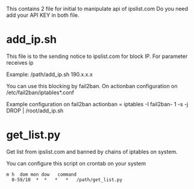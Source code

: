 This contains 2 file for initial to manipulate api of ipslist.com
Do you need add your API KEY in both file.


add_ip.sh
=========
This file is to the sending notice to ipslist.com for block IP. For parameter receives ip

Example:
/path/add_ip.sh 190.x.x.x

You can use this blocking by fail2ban. On actionban configuration on /etc/fail2ban/iptables*.conf

Example configuration on fail2ban
	actionban = iptables -I fail2ban-<name> 1 -s <ip> -j DROP | /root/add_ip.sh <ip> 


get_list.py
===========
Get list from ipslist.com and banned by chains of iptables on system.

You can configure this script on crontab on your system

    m h  dom mon dow   command
      0-59/10  *  *   *   *   /path/get_list.py
 
